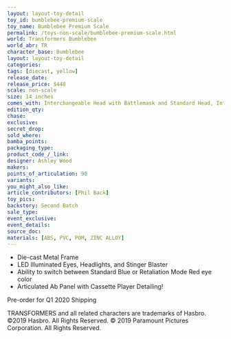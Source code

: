 ```yaml
---
layout: layout-toy-detail 
toy_id: bumblebee-premium-scale
toy_name: Bumblebee Premium Scale
permalink: /toys-non-scale/bumblebee-premium-scale.html
world: Transformers Bumblebee
world_abr: TR
character_base: Bumblebee
layout: layout-toy-detail
categories: 
tags: [diecast, yellow]
release_date: 
release_price: $448
scale: non-scale
size: 14 inches
comes_with: Interchangeable Head with Battlemask and Standard Head, Interchangeable Right Arm with Stinger Blaster and Standard Right Arm, Interchangeable Folded and Opened Back Wings, Detachable Stinger Sword, Articulated Hands, 4 Pairs of Interchangeable Eyebrows for Bumblebee’s Expressions (Normal, Angry, Sad, Squinting).
edition_qty: 
chase: 
exclusive: 
secret_drop: 
sold_where: 
bamba_points: 
packaging_type: 
product_code_/_link: 
designer: Ashley Wood
makers: 
points_of_articulation: 90
variants: 
you_might_also_like: 
article_contributors: [Phil Back]
toy_pics: 
backstory: Second Batch
sale_type: 
event_exclusive: 
event_details: 
source_doc: 
materials: [ABS, PVC, POM, ZINC ALLOY]
---
```

- Die-cast Metal Frame 
- LED Illuminated Eyes, Headlights, and Stinger Blaster
- Ability to switch between Standard Blue or Retaliation Mode Red eye color 
- Articulated Ab Panel with Cassette Player Detailing! 

Pre-order for Q1 2020 Shipping


TRANSFORMERS and all related characters are trademarks of Hasbro. ©2019 Hasbro. All Rights Reserved. © 2019 Paramount Pictures Corporation. All Rights Reserved.